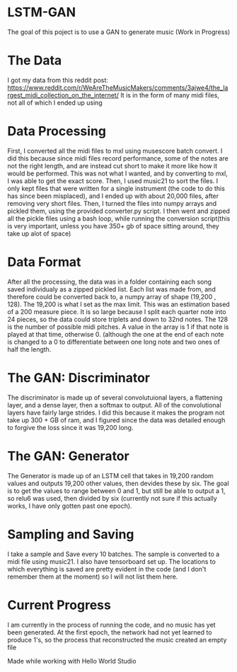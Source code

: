 # LSTM-GAN
The goal of this poject is to use a GAN to generate music (Work in Progress)

# The Data
I got my data from this reddit post:
https://www.reddit.com/r/WeAreTheMusicMakers/comments/3ajwe4/the_largest_midi_collection_on_the_internet/
It is in the form of many midi files, not all of which I ended up using

# Data Processing
First, I converted all the midi files to mxl using musescore batch convert. I did this because since midi files record performance, some of the notes are not the right length, and are instead cut short to make it more like how it would be performed. This was not what I wanted, and by converting to mxl, I was able to get the exact score. Then, I used music21 to sort the files. I only kept files that were written for a single instrument (the code to do this has since been misplaced), and I ended up with about 20,000 files, after removing very short files. Then, I turned the files into numpy arrays and pickled them, using the provided converter.py script. I then went and zipped all the pickle files using a bash loop, while running the conversion script(this is very important, unless you have 350+ gb of space sitting around, they take up alot of space)

# Data Format
After all the processing, the data was in a folder containing each song saved individualy as a zipped pickled list. Each list was made from, and therefore could be converted back to, a numpy array of shape (19,200 , 128). The 19,200 is what I set as the max limit. This was an estimation based of a 200 measure piece. It is so large because I split each quarter note into 24 pieces, so the data could store triplets and down to 32nd notes. The 128 is the number of possible midi pitches. A value in the array is 1 if that note is played at that time, otherwise 0. (although the one at the end of each note is changed to a 0 to differentiate between one long note and two ones of half the length.

# The GAN: Discriminator
The discriminator is made up of several convolutuional layers, a flattening layer, and a dense layer, then a softmax to output. All of the convolutional layers have fairly large strides. I did this because it makes the program not take up 300 + GB of ram, and I figured since the data was detailed enough to forgive the loss since it was 19,200 long.

# The GAN: Generator
The Generator is made up of an LSTM cell that takes in 19,200 random values and outputs 19,200 other values, then devides these by six. The goal is to get the values to range between 0 and 1, but still be able to output a 1, so relu6 was used, then divided by six (currently not sure if this actually works, I have only gotten past one epoch).

# Sampling and Saving
I take a sample and Save every 10 batches. The sample is converted to a midi file using music21. I also have tensorboard set up. The locations to which everything is saved are pretty evident in the code (and I don't remember them at the moment) so I will not list them here.

# Current Progress
I am currently in the process of running the code, and no music has yet been generated. At the first epoch, the network had not yet learned to produce 1's, so the process that reconstructed the music created an empty file

Made while working with Hello World Studio
